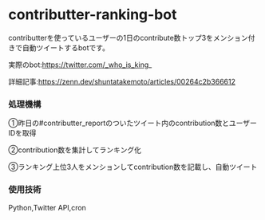 # contributter-ranking-bot

contributterを使っているユーザーの1日のcontribute数トップ3をメンション付きで自動ツイートするbotです。

実際のbot:https://twitter.com/_who_is_king_ 

詳細記事:https://zenn.dev/shuntatakemoto/articles/00264c2b366612



### 処理機構
①昨日の#contributter_reportのついたツイート内のcontribution数とユーザーIDを取得

②contribution数を集計してランキング化

③ランキング上位3人をメンションしてcontribution数を記載し、自動ツイート

### 使用技術

Python,Twitter API,cron
